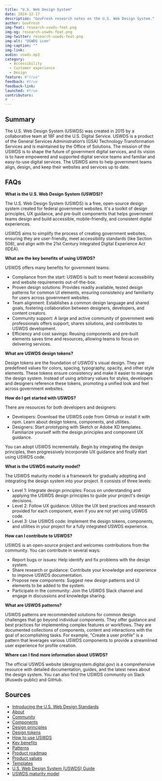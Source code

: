 ```yaml
---
title: "U.S. Web Design System"
date: 2024-12-17
description: "GovFresh research notes on the U.S. Web Design System."
author: GovFresh
img-feat: research-uswds-feat.png
img-og: research-uswds-feat.png
img-twitter: research-uswds-feat.png
img-alt: "USWDS icon"
img-caption: ""
img-link: 
audio: uswds.mp3
category:
  - Accessibility
  - Customer experience
  - Design
feature: #"true"
feedback: #true
feedback-link: 
launched: #true
contributors:
#  - 
---
```


## Summary

The U.S. Web Design System (USWDS) was created in 2015 by a collaborative team at 18F and the U.S. Digital Service. USWDS is a product of the General Services Administration’s (GSA) Technology Transformation Services and is maintained by the Office of Solutions. The mission of the USWDS is to shape the future of government digital services, and its vision is to have empowered and supported digital service teams and familiar and easy-to-use digital services. The USWDS aims to help government teams align, design, and keep their websites and services up to date. 

## FAQs

**What is the U.S. Web Design System (USWDS)?**

The U.S. Web Design System (USWDS) is a free, open-source design system created for federal government websites. It's a toolkit of design principles, UX guidance, and pre-built components that helps government teams design and build accessible, mobile-friendly, and consistent digital experiences.

USWDS aims to simplify the process of creating government websites, ensuring they are user-friendly, meet accessibility standards (like Section 508), and align with the 21st Century Integrated Digital Experience Act (IDEA).

**What are the key benefits of using USWDS?**

USWDS offers many benefits for government teams:

* Compliance from the start: USWDS is built to meet federal accessibility and website requirements out-of-the-box.
* Proven design solutions: Provides readily available, tested design patterns for common UI elements, ensuring consistency and familiarity for users across government websites.
* Team alignment: Establishes a common design language and shared goals, fostering collaboration between designers, developers, and content creators.
* Community support: A large and active community of government web professionals offers support, shares solutions, and contributes to USWDS development.
* Efficiency and cost savings: Reusing components and pre-built elements saves time and resources, allowing teams to focus on delivering services.

**What are USWDS design tokens?**

Design tokens are the foundation of USWDS's visual design. They are predefined values for colors, spacing, typography, opacity, and other style elements. These tokens ensure consistency and make it easier to manage the design system. Instead of using arbitrary values for styles, developers and designers reference these tokens, promoting a unified look and feel across government websites.

**How do I get started with USWDS?**

There are resources for both developers and designers:

* Developers: Download the USWDS code from GitHub or install it with npm. Learn about design tokens, components, and utilities.
* Designers: Start prototyping with Sketch or Adobe XD templates. Familiarize yourself with the design principles and component UX guidance.

You can adopt USWDS incrementally. Begin by integrating the design principles, then progressively incorporate UX guidance and finally start using USWDS code.

**What is the USWDS maturity model?**

The USWDS maturity model is a framework for gradually adopting and integrating the design system into your project. It consists of three levels:

* Level 1: Integrate design principles: Focus on understanding and applying the USWDS design principles to guide your project's design decisions.
* Level 2: Follow UX guidance: Utilize the UX best practices and research provided for each component, even if you are not yet using USWDS code.
* Level 3: Use USWDS code: Implement the design tokens, components, and utilities in your project for a fully integrated USWDS experience.

**How can I contribute to USWDS?**

USWDS is an open-source project and welcomes contributions from the community. You can contribute in several ways:

* Report bugs or issues: Help identify and fix problems with the design system.
* Share research or guidance: Contribute your knowledge and experience to improve USWDS documentation.
* Propose new components: Suggest new design patterns and UI elements to be added to the system.
* Participate in the community: Join the USWDS Slack channel and engage in discussions and knowledge sharing.

**What are USWDS patterns?**

USWDS patterns are recommended solutions for common design challenges that go beyond individual components. They offer guidance and best practices for implementing complex features or workflows. They are documented collections of components, content and interactions with the goal of accomplishing tasks. For example, "Create a user profile" is a pattern that leverages various USWDS components to provide a streamlined user experience for profile creation.

**Where can I find more information about USWDS?**

The official USWDS website (designsystem.digital.gov) is a comprehensive resource with detailed documentation, guides, and the latest news about the design system. You can also find the USWDS community on Slack (#uswds-public) and GitHub.

## Sources

- [Introducing the U.S. Web Design Standards](https://18f.gsa.gov/2015/09/28/introducing-the-u-s-web-design-standards/)
- [About](https://designsystem.digital.gov/about/)
- [Community](https://designsystem.digital.gov/community/)
- [Components](https://designsystem.digital.gov/components/)
- [Design principles](https://designsystem.digital.gov/design-principles/)
- [Design tokens](https://designsystem.digital.gov/design-tokens/)
- [How to use USWDS](https://designsystem.digital.gov/how-to-use-uswds/)
- [Key benefits](https://designsystem.digital.gov/key-benefits/)
- [Patterns](https://designsystem.digital.gov/patterns/)
- [Product roadmap](https://designsystem.digital.gov/product-roadmap/)
- [Product values](https://designsystem.digital.gov/product-values/)
- [Templates](https://designsystem.digital.gov/templates/)
- [U.S. Web Design System (USWDS) Guide](https://www.notion.so/U-S-Web-Design-System-USWDS-Guide-0760c315f972465aa39d35878b37178d)
- [USWDS maturity model](https://designsystem.digital.gov/uswds-maturity-model/)


